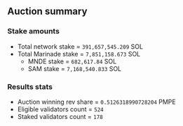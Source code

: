 ## Auction summary

### Stake amounts
- Total network stake = `391,657,545.209` SOL
- Total Marinade stake = `7,851,158.673` SOL
  - MNDE stake = `682,617.84` SOL
  - SAM stake = `7,168,540.833` SOL

### Results stats
- Auction winning rev share = `0.5126318990728204` PMPE
- Eligible validators count = `524`
- Staked validators count = `178`

